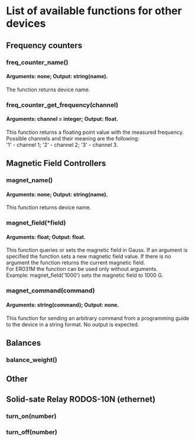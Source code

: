 # List of available functions for other devices

## Frequency counters
### freq_counter_name()
#### Arguments: none; Output: string(name).
The function returns device name.
### freq_counter_get_frequency(channel)
#### Arguments: channel = integer; Output: float.
This function returns a floating point value with the measured frequency. Possible channels and their meaning are the following:<br/>
'1' - channel 1; '2' - channel 2; '3' - channel 3.<br/>

## Magnetic Field Controllers
### magnet_name()
#### Arguments: none; Output: string(name).
This function returns device name.
### magnet_field(\*field)
#### Arguments: float; Output: float.
This function queries or sets the magnetic field in Gauss. If an argument is specified the function sets a new magnetic field value. If there is no argument the function returns the current magnetic field.<br/>
For ER031M the function can be used only without arguments.<br/>
Example: magnet_field('1000') sets the magnetic field to 1000 G. 
### magnet_command(command)
#### Arguments: string(command); Output: none.
This function for sending an arbitrary command from a programming guide to the device in a string format. No output is expected.<br/>

## Balances
### balance_weight()

## Other
## Solid-sate Relay RODOS-10N (ethernet)
### turn_on(number)
### turn_off(number)
